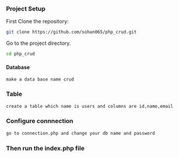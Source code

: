 ### Project Setup

First Clone the repository:

```bash
git clone https://github.com/sohan065/php_crud.git

```

Go to the project directory.

```bash
cd php_crud
```

#### Database 

```make a data base name crud```
### Table
```bash 
create a table which name is users and columns are id,name,email
```
### Configure connnection
```bash 
go to connection.php and change your db name and password
```

### Then run the index.php file




